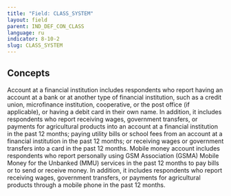 ```yaml
---
title: "Field: CLASS_SYSTEM"
layout: field
parent: IND_DEF_CON_CLASS
language: ru
indicator: 8-10-2
slug: CLASS_SYSTEM
---
```

## Concepts

Account at a financial institution includes respondents who report having an account at a bank or at another type of financial institution, such as a credit union, microfinance institution, cooperative, or the post office (if applicable), or having a debit card in their own name. In addition, it includes respondents who report receiving wages, government transfers, or payments for agricultural products into an account at a financial institution in the past 12 months; paying utility bills or school fees from an account at a financial institution in the past 12 months; or receiving wages or government transfers into a card in the past 12 months. Mobile money account includes respondents who report personally using GSM Association (GSMA) Mobile Money for the Unbanked (MMU) services in the past 12 months to pay bills or to send or receive money. In addition, it includes respondents who report receiving wages, government transfers, or payments for agricultural products through a mobile phone in the past 12 months.
